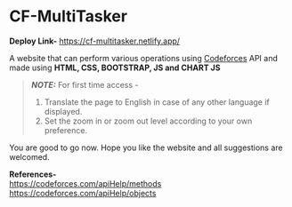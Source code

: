 # CF-MultiTasker
**Deploy Link-** https://cf-multitasker.netlify.app/

A website that can perform various operations using [Codeforces](https://codeforces.com/) API and made using **HTML, CSS, BOOTSTRAP, JS and CHART JS**

> **_NOTE:_**  For first time access -<br/>
> 1) Translate the page to English in case of any other language if displayed. <br/>
> 2) Set the zoom in or zoom out level according to your own preference.

You are good to go now. Hope you like the website and all suggestions are welcomed.

**References-**  <br/>
https://codeforces.com/apiHelp/methods<br/>
https://codeforces.com/apiHelp/objects
